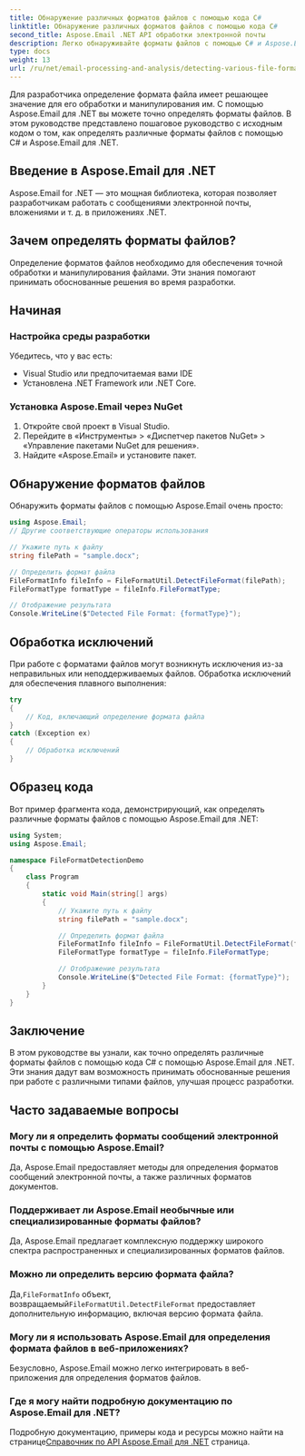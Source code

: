 ```yaml
---
title: Обнаружение различных форматов файлов с помощью кода C#
linktitle: Обнаружение различных форматов файлов с помощью кода C#
second_title: Aspose.Email .NET API обработки электронной почты
description: Легко обнаруживайте форматы файлов с помощью C# и Aspose.Email для .NET. Пошаговое руководство и примеры кода. Исследуйте сейчас!
type: docs
weight: 13
url: /ru/net/email-processing-and-analysis/detecting-various-file-formats-using-csharp-code/
---
```


Для разработчика определение формата файла имеет решающее значение для его обработки и манипулирования им. С помощью Aspose.Email для .NET вы можете точно определять форматы файлов. В этом руководстве представлено пошаговое руководство с исходным кодом о том, как определять различные форматы файлов с помощью C# и Aspose.Email для .NET.

## Введение в Aspose.Email для .NET

Aspose.Email for .NET — это мощная библиотека, которая позволяет разработчикам работать с сообщениями электронной почты, вложениями и т. д. в приложениях .NET.

## Зачем определять форматы файлов?

Определение форматов файлов необходимо для обеспечения точной обработки и манипулирования файлами. Эти знания помогают принимать обоснованные решения во время разработки.

## Начиная

### Настройка среды разработки

Убедитесь, что у вас есть:
- Visual Studio или предпочитаемая вами IDE
- Установлена .NET Framework или .NET Core.

### Установка Aspose.Email через NuGet

1. Откройте свой проект в Visual Studio.
2. Перейдите в «Инструменты» > «Диспетчер пакетов NuGet» > «Управление пакетами NuGet для решения».
3. Найдите «Aspose.Email» и установите пакет.

## Обнаружение форматов файлов

Обнаружить форматы файлов с помощью Aspose.Email очень просто:

```csharp
using Aspose.Email;
// Другие соответствующие операторы использования

// Укажите путь к файлу
string filePath = "sample.docx";

// Определить формат файла
FileFormatInfo fileInfo = FileFormatUtil.DetectFileFormat(filePath);
FileFormatType formatType = fileInfo.FileFormatType;

// Отображение результата
Console.WriteLine($"Detected File Format: {formatType}");
```

## Обработка исключений

При работе с форматами файлов могут возникнуть исключения из-за неправильных или неподдерживаемых файлов. Обработка исключений для обеспечения плавного выполнения:

```csharp
try
{
    // Код, включающий определение формата файла
}
catch (Exception ex)
{
    // Обработка исключений
}
```

## Образец кода

Вот пример фрагмента кода, демонстрирующий, как определять различные форматы файлов с помощью Aspose.Email для .NET:

```csharp
using System;
using Aspose.Email;

namespace FileFormatDetectionDemo
{
    class Program
    {
        static void Main(string[] args)
        {
            // Укажите путь к файлу
            string filePath = "sample.docx";

            // Определить формат файла
            FileFormatInfo fileInfo = FileFormatUtil.DetectFileFormat(filePath);
            FileFormatType formatType = fileInfo.FileFormatType;

            // Отображение результата
            Console.WriteLine($"Detected File Format: {formatType}");
        }
    }
}
```

## Заключение

В этом руководстве вы узнали, как точно определять различные форматы файлов с помощью кода C# с помощью Aspose.Email для .NET. Эти знания дадут вам возможность принимать обоснованные решения при работе с различными типами файлов, улучшая процесс разработки.

## Часто задаваемые вопросы

### Могу ли я определить форматы сообщений электронной почты с помощью Aspose.Email?

Да, Aspose.Email предоставляет методы для определения форматов сообщений электронной почты, а также различных форматов документов.

### Поддерживает ли Aspose.Email необычные или специализированные форматы файлов?

Да, Aspose.Email предлагает комплексную поддержку широкого спектра распространенных и специализированных форматов файлов.

### Можно ли определить версию формата файла?

 Да,`FileFormatInfo` объект, возвращаемый`FileFormatUtil.DetectFileFormat` предоставляет дополнительную информацию, включая версию формата файла.

### Могу ли я использовать Aspose.Email для определения формата файлов в веб-приложениях?

Безусловно, Aspose.Email можно легко интегрировать в веб-приложения для определения форматов файлов.

### Где я могу найти подробную документацию по Aspose.Email для .NET?

 Подробную документацию, примеры кода и ресурсы можно найти на странице[Справочник по API Aspose.Email для .NET](https://reference.aspose.com/email/net) страница.
